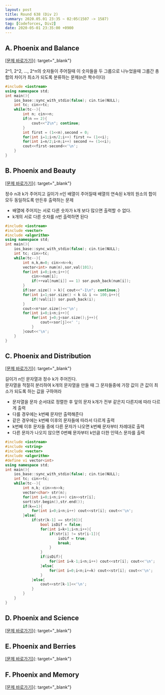 ```yaml
---
layout: post
title: Round 638 (Div 2)
summary: 2020.05.01 23:35 ~ 02:05(1507 -> 1587)
tag: [Codeforces, Div2]
date: 2020-05-01 23:35:00 +0900
---
```


## A. Phoenix and Balance 
[[문제 바로가기]](https://codeforces.com/contest/1348/problem/A){: target="\_blank"}

2^1, 2^2, ..., 2^n의 숫자들이 주어질때 이 숫자들을 두 그룹으로 나누었을때 그룹간 총합의 차이가 최소가 되도록 분류하는 문제(n은 짝수이다)

```c++
#include <iostream>
using namespace std;
int main(){
	ios_base::sync_with_stdio(false); cin.tie(NULL);
	int tc; cin>>tc;
	while(tc--){
		int n; cin>>n;
		if(n == 2){
			cout<<"2\n"; continue;
		}
		int first = (1<<n),second = 0;
		for(int i=1;i<n/2;i++) first += (1<<i); 
		for(int i=n/2;i<n;i++) second += (1<<i);
		cout<<first-second<<'\n';
	}
}
```

## B. Phoenix and Beauty 
[[문제 바로가기]](https://codeforces.com/contest/1348/problem/B){: target="\_blank"}

정수 n과 k가 주어지고 길이가 n인 배열이 주어질때 배열의 연속된 k개의 원소의 합이 모두 동일하도록 만든후 출력하는 문제

* 배열에 주어지는 서로 다른 숫자가 k개 보다 많으면 출력할 수 없다.
* k개의 서로 다른 숫자를 n번 출력하면 된다

```c++
#include <iostream>
#include <vector>
#include <algorithm>
using namespace std;
int main(){
	ios_base::sync_with_stdio(false); cin.tie(NULL);
	int tc; cin>>tc;
	while(tc--){
		int n,k,m=0; cin>>n>>k;
		vector<int> num(n),sor,val(101);
		for(int i=0;i<n;i++){
			cin>>num[i];
			if(++val[num[i]] == 1) sor.push_back(num[i]);
		}
		if(sor.size() > k){ cout<<"-1\n"; continue;}
		for(int i=1;sor.size() < k && i <= 100;i++){
			if(!val[i]) sor.push_back(i);
		}
		cout<<n*sor.size()<<'\n';
		for(int i=0;i<n;i++){
			for(int j=0;j<sor.size();j++){
				cout<<sor[j]<<' ';
			}
		}cout<<'\n';
	}
}
```

## C. Phoenix and Distribution 
[[문제 바로가기]](https://codeforces.com/contest/1348/problem/C){: target="\_blank"}

길이가 n인 문자열과 정수 k가 주어진다.
<br>문자열을 적절히 분리하여 k개의 문자열을 만들 때 그 문자들중에 가장 값이 큰 값이 최소가 되도록 하는 값을 구하여라

* 문자열을 문자 순서대로 정렬한 후 앞의 문자 k개가 전부 같은지 다른지에 따라 다르게 출력
* 다를 경우에는 k번째 문자만 출력해준다
* 같은 경우에는 k번째 이후의 문자들에 따라서 다르게 출력
* k번째 이후 문자들 중에 다른 문자가 나오면 k번째 문자부터 차례대로 출력
* 다른 문자가 나오지 않으면 0번째 문자부터 k만큼 더한 인덱스 문자를 출력 

```c++
#include <iostream>
#include <string>
#include <vector>
#include <algorithm>
#define vi vector<int>
using namespace std;
int main(){
	ios_base::sync_with_stdio(false); cin.tie(NULL);
	int tc; cin>>tc;
	while(tc--){
		int n,k; cin>>n>>k;
	   	vector<char> str(n);
		for(int i=0;i<n;i++) cin>>str[i];	
		sort(str.begin(),str.end());
		if(k==1){
			for(int i=0;i<n;i++) cout<<str[i]; cout<<'\n';
		}else{
			if(str[k-1] == str[0]){
				bool isDif = false;
				for(int i=k+1;i<n;i++){
					if(str[i] != str[i-1]){
						isDif = true;
						break;
					}
				}
				if(isDif){
					for(int i=k-1;i<n;i++) cout<<str[i]; cout<<'\n';
				}else{
					for(int i=0;i<n;i+=k) cout<<str[i]; cout<<'\n';
				}
			}else{
				cout<<str[k-1]<<'\n';
			}
		}
	}
}
```

## D. Phoenix and Science 
[[문제 바로가기]](https://codeforces.com/contest/1348/problem/D){: target="\_blank"}

## E. Phoenix and Berries 
[[문제 바로가기]](https://codeforces.com/contest/1348/problem/E){: target="\_blank"}

## F. Phoenix and Memory 
[[문제 바로가기]](https://codeforces.com/contest/1348/problem/F){: target="\_blank"}
